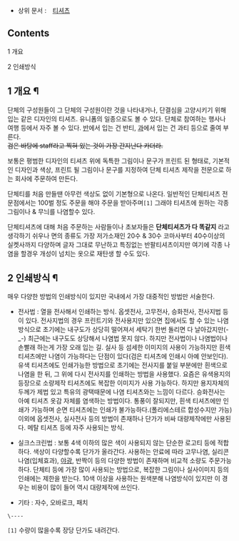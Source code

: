   * 상위 문서 :　[티셔츠](%ED%8B%B0%EC%85%94%EC%B8%A0.md)  

## Contents

    

1 개요

2 인쇄방식

## 1 개요 ¶

단체의 구성원들이 그 단체의 구성원이란 것을 나타내거나, 단결심을 고양시키기 위해 입는 같은 디자인의 티셔츠. 유니폼의 일종으로도 볼 수
있다. 단체로 참여하는 행사나 여행 등에서 자주 볼 수 있다. [반](%EB%B0%98.md)에서 입는 건 반티,
[과](%EA%B3%BC.md)에서 입는 건 과티 등으로 줄여 부른다.  
<del>검은 바탕에 staff라고 찍혀 있는 것이 가장 간지난다 카더라.</del>

  

보통은 평범한 디자인의 티셔츠 위에 독특한 그림이나 문구가 프린트 된 형태로, 기본적인 디자인과 색상, 프린트 될 그림이나 문구를 지정하여
단체 티셔츠 제작을 전문으로 하는 회사에 주문하여 만든다.  

  

단체티를 처음 만들땐 아무런 색상도 없이 기본형으로 나온다. 일반적인 단체티셔츠 전문점에서는 100벌 정도 주문을 해야 주문을
받아주며`[1]` 그래야 티셔츠에 원하는 각종 그림이나 & 무늬를 나염할수 있다.

  

단체티셔츠에 대해 처음 주문하는 사람들이나 초보자들은 **단체티셔츠가 다 똑같지** 라고 생각하기 쉬우나 면의 종류도 가장 저가소재인 20수
& 30수 코마사부터 40수이상의 실켓사까지 다양하며 글자 그대로 무난하고 특징없는 반팔티셔츠이지만 여기에 각종 나염을 할경우 개성이 넘치는
옷으로 재탄생 할 수도 있다.

## 2 인쇄방식 ¶

매우 다양한 방법의 인쇄방식이 있지만 국내에서 가장 대중적인 방법만 서술한다.  

  

  * 전사법 : 열을 전사해서 인쇄하는 방식. 옵셋전사, 고무전사, 승화전사, 전사지법 등이 있다. 전사지법의 경우 프린트기와 전사용지만 있으면 집에서도 할 수 있는 나염방식으로 초기에는 내구도가 상당히 떨어져서 세탁기 한번 돌리면 다 날아갔지만(-_-) 최근에는 내구도도 상당해서 나염법 못지 않다. 하지만 전사법이나 나염법이나 손빨래 하는게 가장 오래 입는 길. 실사 등 섬세한 이미지의 사용이 가능하지만 흰색 티셔츠에만 나염이 가능하다는 단점이 있다(검은 티셔츠에 인쇄시 아예 안보인다). 유색 티셔츠에도 인쇄가능한 방법으로 초기에는 전사지를 붙일 부분에만 흰색으로 나염을 한 뒤, 그 위에 다시 전사지를 인쇄하는 방법을 사용했다. 요즘은 유색용지의 등장으로 소량제작 티셔츠에도 복잡한 이미지가 사용 가능하다. 하지만 용지자체의 두께가 제법 있고 특유의 광택때문에 나염 티셔츠와는 느낌이 다르다. 승화전사는 아예 티셔츠 옷감 자체를 염색하는 방법이다. 통풍이 잘되지만, 흰색 티셔츠에만 인쇄가 가능하며 순면 티셔츠에는 인쇄가 불가능하다.(폴리에스테르 합성수지만 가능) 이외에 옵셋전사, 실사전사 등의 방법이 존재하나 단가가 비싸 대량제작에만 사용된다. 메탈 티셔츠 등에 자주 사용되는 방식.  

  * 실크스크린법 : 보통 4색 이하의 많은 색이 사용되지 않는 단순한 로고티 등에 적합하다. 색상이 다양할수록 단가가 올라간다. 사용하는 안료에 따라 고무나염, 실리콘나염(입체효과), [야광](%EC%95%BC%EA%B4%91.md), 반짝이 등의 다양한 방법이 존재하며 비교적 소량도 주문가능하다. 단체티 등에 가장 많이 사용되는 방법으로, 복잡한 그림이나 실사이미지 등의 인쇄에는 제한을 받는다. 10색 이상을 사용하는 원색분해 나염방식이 있지만 이 경우는 비용이 많이 들어 역시 대량제작에 쓰인다.  

  * 기타 : 자수, 오바로크, 패치  

`\----`

`[1]` 수량이 많을수록 장당 단가도 내려간다.

